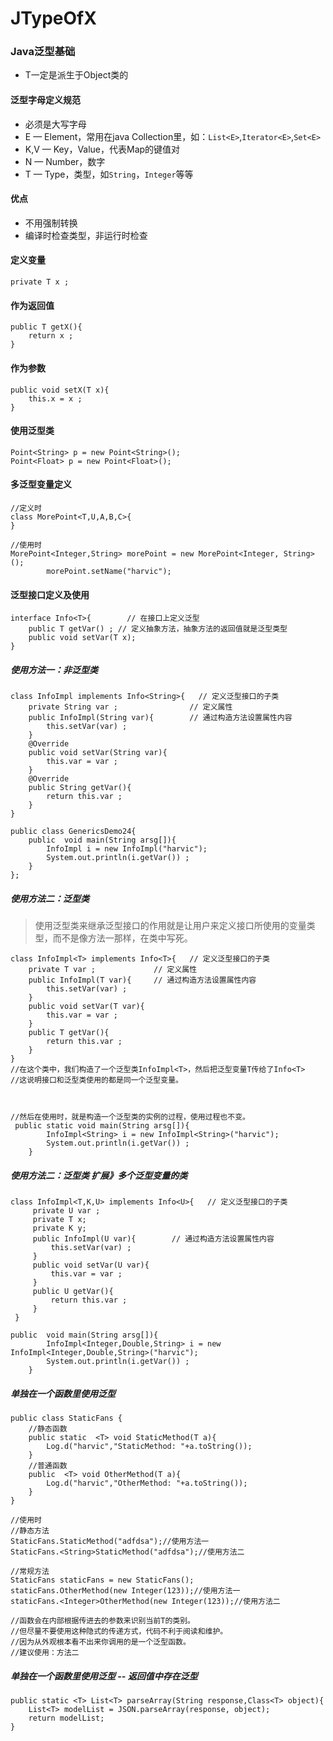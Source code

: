 # JTypeOfX
### Java泛型基础
- T一定是派生于Object类的
#### 泛型字母定义规范
- 必须是大写字母
- E — Element，常用在java Collection里，如：`List<E>`,`Iterator<E>`,`Set<E>`
- K,V — Key，Value，代表Map的键值对
- N — Number，数字
- T — Type，类型，如`String`，`Integer`等等


#### 优点
- 不用强制转换
- 编译时检查类型，非运行时检查

#### 定义变量
```
private T x ;
```

#### 作为返回值
```
public T getX(){
    return x ;
}
```

#### 作为参数
```
public void setX(T x){
    this.x = x ;
}
```

#### 使用泛型类
```
Point<String> p = new Point<String>();
Point<Float> p = new Point<Float>();
```

#### 多泛型变量定义
```
//定义时
class MorePoint<T,U,A,B,C>{
}

//使用时
MorePoint<Integer,String> morePoint = new MorePoint<Integer, String>();
        morePoint.setName("harvic");
```


#### 泛型接口定义及使用
```
interface Info<T>{        // 在接口上定义泛型
    public T getVar() ; // 定义抽象方法，抽象方法的返回值就是泛型类型
    public void setVar(T x);
}
```

##### 使用方法一：非泛型类
```
class InfoImpl implements Info<String>{   // 定义泛型接口的子类
    private String var ;                // 定义属性
    public InfoImpl(String var){        // 通过构造方法设置属性内容
        this.setVar(var) ;
    }
    @Override
    public void setVar(String var){
        this.var = var ;
    }
    @Override
    public String getVar(){
        return this.var ;
    }
}

public class GenericsDemo24{
    public  void main(String arsg[]){
        InfoImpl i = new InfoImpl("harvic");
        System.out.println(i.getVar()) ;
    }
};
```

##### 使用方法二：泛型类
> 使用泛型类来继承泛型接口的作用就是让用户来定义接口所使用的变量类型，而不是像方法一那样，在类中写死。

```
class InfoImpl<T> implements Info<T>{   // 定义泛型接口的子类
    private T var ;             // 定义属性
    public InfoImpl(T var){     // 通过构造方法设置属性内容
        this.setVar(var) ;
    }
    public void setVar(T var){
        this.var = var ;
    }
    public T getVar(){
        return this.var ;
    }
}
//在这个类中，我们构造了一个泛型类InfoImpl<T>，然后把泛型变量T传给了Info<T>
//这说明接口和泛型类使用的都是同一个泛型变量。



//然后在使用时，就是构造一个泛型类的实例的过程，使用过程也不变。
 public static void main(String arsg[]){
        InfoImpl<String> i = new InfoImpl<String>("harvic");
        System.out.println(i.getVar()) ;
    }
```

##### 使用方法二：泛型类 扩展》多个泛型变量的类
```
class InfoImpl<T,K,U> implements Info<U>{   // 定义泛型接口的子类
     private U var ;
     private T x;
     private K y;
     public InfoImpl(U var){        // 通过构造方法设置属性内容
         this.setVar(var) ;
     }
     public void setVar(U var){
         this.var = var ;
     }
     public U getVar(){
         return this.var ;
     }
 }
```

```
public  void main(String arsg[]){
        InfoImpl<Integer,Double,String> i = new InfoImpl<Integer,Double,String>("harvic");
        System.out.println(i.getVar()) ;
    }
```

##### 单独在一个函数里使用泛型
```
public class StaticFans {
    //静态函数
    public static  <T> void StaticMethod(T a){
        Log.d("harvic","StaticMethod: "+a.toString());
    }
    //普通函数
    public  <T> void OtherMethod(T a){
        Log.d("harvic","OtherMethod: "+a.toString());
    }
}

//使用时
//静态方法
StaticFans.StaticMethod("adfdsa");//使用方法一
StaticFans.<String>StaticMethod("adfdsa");//使用方法二

//常规方法
StaticFans staticFans = new StaticFans();
staticFans.OtherMethod(new Integer(123));//使用方法一
staticFans.<Integer>OtherMethod(new Integer(123));//使用方法二

//函数会在内部根据传进去的参数来识别当前T的类别。
//但尽量不要使用这种隐式的传递方式，代码不利于阅读和维护。
//因为从外观根本看不出来你调用的是一个泛型函数。
//建议使用：方法二
```

##### 单独在一个函数里使用泛型 -- 返回值中存在泛型
```
public static <T> List<T> parseArray(String response,Class<T> object){
    List<T> modelList = JSON.parseArray(response, object);
    return modelList;
}
```